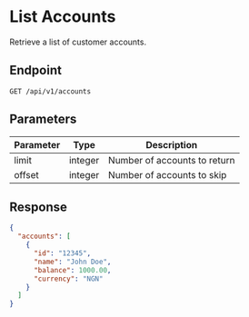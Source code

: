 # List Accounts

Retrieve a list of customer accounts.

## Endpoint

`GET /api/v1/accounts`

## Parameters

| Parameter | Type | Description |
|-----------|------|-------------|
| limit | integer | Number of accounts to return |
| offset | integer | Number of accounts to skip |

## Response

```json
{
  "accounts": [
    {
      "id": "12345",
      "name": "John Doe",
      "balance": 1000.00,
      "currency": "NGN"
    }
  ]
}
```
